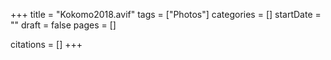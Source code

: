 +++
title = "Kokomo2018.avif"
tags = ["Photos"]
categories = []
startDate = ""
draft = false
pages = []

citations = []
+++
